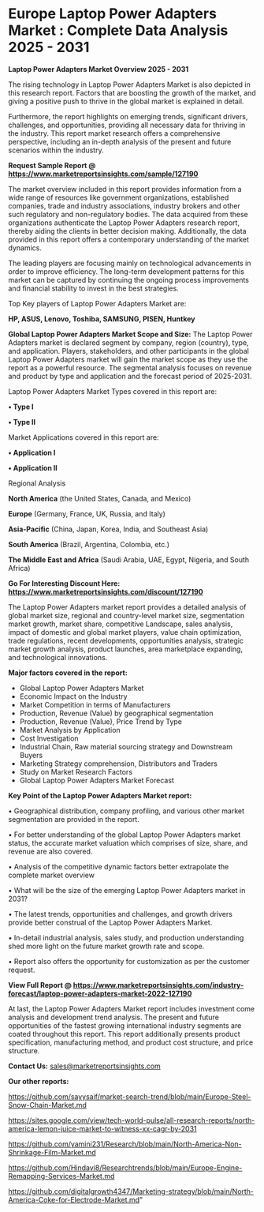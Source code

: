 # Europe Laptop Power Adapters Market : Complete Data Analysis 2025 - 2031

<Strong> Laptop Power Adapters Market Overview 2025 - 2031</strong>

The rising technology in Laptop Power Adapters Market is also depicted in this research report. Factors that are boosting the growth of the market, and giving a positive push to thrive in the global market is explained in detail.

Furthermore, the report highlights on emerging trends, significant drivers, challenges, and opportunities, providing all necessary data for thriving in the industry. This report market research offers a comprehensive perspective, including an in-depth analysis of the present and future scenarios within the industry.

<strong>Request Sample Report @ <a href=https://www.marketreportsinsights.com/sample/127190>https://www.marketreportsinsights.com/sample/127190</a></strong>

The market overview included in this report provides information from a wide range of resources like government organizations, established companies, trade and industry associations, industry brokers and other such regulatory and non-regulatory bodies. The data acquired from these organizations authenticate the Laptop Power Adapters research report, thereby aiding the clients in better decision making. Additionally, the data provided in this report offers a contemporary understanding of the market dynamics.

The leading players are focusing mainly on technological advancements in order to improve efficiency. The long-term development patterns for this market can be captured by continuing the ongoing process improvements and financial stability to invest in the best strategies.

Top Key players of Laptop Power Adapters Market are:

<strong>HP, ASUS, Lenovo, Toshiba, SAMSUNG, PISEN, Huntkey</strong>

<strong><b>Global Laptop Power Adapters Market Scope and Size:</b></strong>
The Laptop Power Adapters market is declared segment by company, region (country), type, and application. Players, stakeholders, and other participants in the global Laptop Power Adapters market will gain the market scope as they use the report as a powerful resource. The segmental analysis focuses on revenue and product by type and application and the forecast period of 2025-2031.

Laptop Power Adapters Market Types covered in this report are:

<strong>• Type I

• Type II</strong>

Market Applications covered in this report are:

<strong>• Application I

• Application II</strong> 

Regional Analysis

<strong>North America</strong> (the United States, Canada, and Mexico)

<strong>Europe</strong> (Germany, France, UK, Russia, and Italy)

<strong>Asia-Pacific</strong> (China, Japan, Korea, India, and Southeast Asia)

<strong>South America</strong> (Brazil, Argentina, Colombia, etc.)

<strong>The Middle East and Africa</strong> (Saudi Arabia, UAE, Egypt, Nigeria, and South Africa)

<strong>Go For Interesting Discount Here: <a href=https://www.marketreportsinsights.com/discount/127190>https://www.marketreportsinsights.com/discount/127190</a></strong>

The Laptop Power Adapters market report provides a detailed analysis of global market size, regional and country-level market size, segmentation market growth, market share, competitive Landscape, sales analysis, impact of domestic and global market players, value chain optimization, trade regulations, recent developments, opportunities analysis, strategic market growth analysis, product launches, area marketplace expanding, and technological innovations.

<strong><b>Major factors covered in the report:</b></strong>
<ul>
  <li>Global Laptop Power Adapters Market </li>
  <li>Economic Impact on the Industry</li>
  <li>Market Competition in terms of Manufacturers</li>
  <li>Production, Revenue (Value) by geographical segmentation</li>
  <li>Production, Revenue (Value), Price Trend by Type</li>
  <li>Market Analysis by Application</li>
  <li>Cost Investigation</li>
  <li>Industrial Chain, Raw material sourcing strategy and Downstream Buyers</li>
  <li>Marketing Strategy comprehension, Distributors and Traders</li>
  <li>Study on Market Research Factors</li>
  <li>Global Laptop Power Adapters Market Forecast</li>
</ul>

<strong><b>Key Point of the Laptop Power Adapters Market report:</b></strong>

• Geographical distribution, company profiling, and various other market segmentation are provided in the report.

• For better understanding of the global Laptop Power Adapters market status, the accurate market valuation which comprises of size, share, and revenue are also covered.

• Analysis of the competitive dynamic factors better extrapolate the complete market overview

• What will be the size of the emerging Laptop Power Adapters market in 2031?

• The latest trends, opportunities and challenges, and growth drivers provide better construal of the Laptop Power Adapters Market.

• In-detail industrial analysis, sales study, and production understanding shed more light on the future market growth rate and scope.

• Report also offers the opportunity for customization as per the customer request.

<strong><b>View Full Report @ <a href=https://www.marketreportsinsights.com/industry-forecast/laptop-power-adapters-market-2022-127190>https://www.marketreportsinsights.com/industry-forecast/laptop-power-adapters-market-2022-127190</a></b></strong>


At last, the Laptop Power Adapters Market report includes investment come analysis and development trend analysis. The present and future opportunities of the fastest growing international industry segments are coated throughout this report. This report additionally presents product specification, manufacturing method, and product cost structure, and price structure.

<strong>Contact Us:</strong>
sales@marketreportsinsights.com

<strong>Our other reports:</strong>

<a href=https://github.com/sayysaif/market-search-trend/blob/main/Europe-Steel-Snow-Chain-Market.md>https://github.com/sayysaif/market-search-trend/blob/main/Europe-Steel-Snow-Chain-Market.md</a>

<a href=https://sites.google.com/view/tech-world-pulse/all-research-reports/north-america-lemon-juice-market-to-witness-xx-cagr-by-2031>https://sites.google.com/view/tech-world-pulse/all-research-reports/north-america-lemon-juice-market-to-witness-xx-cagr-by-2031</a>

<a href=https://github.com/yamini231/Research/blob/main/North-America-Non-Shrinkage-Film-Market.md>https://github.com/yamini231/Research/blob/main/North-America-Non-Shrinkage-Film-Market.md</a>

<a href=https://github.com/Hindavi8/Researchtrends/blob/main/Europe-Engine-Remapping-Services-Market.md>https://github.com/Hindavi8/Researchtrends/blob/main/Europe-Engine-Remapping-Services-Market.md</a>

<a href=https://github.com/digitalgrowth4347/Marketing-strategy/blob/main/North-America-Coke-for-Electrode-Market.md>https://github.com/digitalgrowth4347/Marketing-strategy/blob/main/North-America-Coke-for-Electrode-Market.md</a>"
